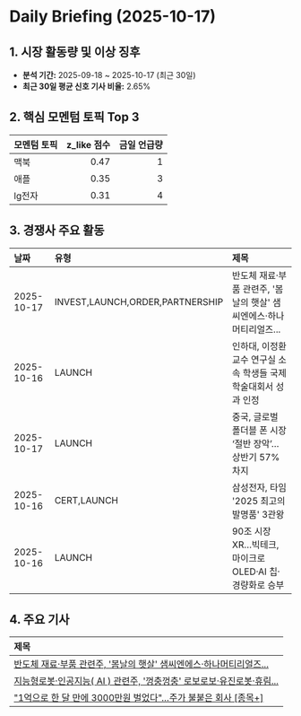 # Daily Briefing (2025-10-17)

## 1. 시장 활동량 및 이상 징후

- **분석 기간:** 2025-09-18 ~ 2025-10-17 (최근 30일)
- **최근 30일 평균 신호 기사 비율:** 2.65%


## 2. 핵심 모멘텀 토픽 Top 3

| 모멘텀 토픽   |   z_like 점수 |   금일 언급량 |
|:---------|------------:|---------:|
| 맥북       |        0.47 |        1 |
| 애플       |        0.35 |        3 |
| lg전자     |        0.31 |        4 |


## 3. 경쟁사 주요 활동

| 날짜         | 유형                              | 제목                                       |
|:-----------|:--------------------------------|:-----------------------------------------|
| 2025-10-17 | INVEST,LAUNCH,ORDER,PARTNERSHIP | 반도체 재료·부품 관련주, '봄날의 햇살' 샘씨엔에스·하나머티리얼즈... |
| 2025-10-16 | LAUNCH                          | 인하대, 이정환 교수 연구실 소속 학생들 국제학술대회서 성과 인정     |
| 2025-10-17 | LAUNCH                          | 중국, 글로벌  폴더블 폰 시장 ‘절반 장악’…상반기 57% 차지     |
| 2025-10-16 | CERT,LAUNCH                     | 삼성전자, 타임 '2025 최고의 발명품' 3관왕              |
| 2025-10-16 | LAUNCH                          | 90조 시장 XR…빅테크, 마이크로 OLED·AI 칩·경량화로 승부    |


## 4. 주요 기사

| 제목                                                                                                       |
|:---------------------------------------------------------------------------------------------------------|
| [반도체 재료·부품 관련주, '봄날의 햇살' 샘씨엔에스·하나머티리얼즈...](http://www.finomy.com/news/articleView.html?idxno=241061)     |
| [지능형로봇·인공지능( AI ) 관련주, '껑충껑충' 로보로보·유진로봇·휴림...](http://www.finomy.com/news/articleView.html?idxno=241062) |
| ["1억으로 한 달 만에 3000만원 벌었다"…주가 불붙은 회사 [종목+]](https://www.hankyung.com/article/2025101012606)               |
